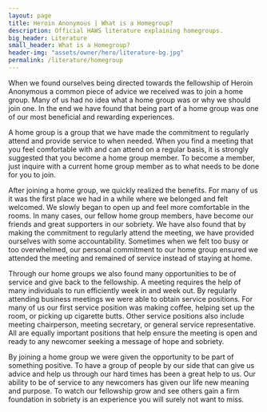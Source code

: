 ```yaml
---
layout: page
title: Heroin Anonymous | What is a Homegroup?
description: Official HAWS literature explaining homegroups.
big_header: Literature
small_header: What is a Homegroup?
header-img: "assets/owner/hero/literature-bg.jpg"
permalink: /literature/homegroup
---
```


When we found ourselves being directed towards the fellowship of Heroin Anonymous a common piece of advice we received was to join a home group.  Many of us had no idea what a home group was or why we should join one.  In the end we have found that being part of a home group was one of our most beneficial and rewarding experiences.

A home group is a group that we have made the commitment to regularly attend and provide service to when needed.  When you find a meeting that you feel comfortable with and can attend on a regular basis, it is strongly suggested that you become a home group member.  To become a member, just inquire with a current home group member as to what needs to be done for you to join.

After joining a home group, we quickly realized the benefits.  For many of us it was the first place we had in a while where we belonged and felt welcomed.  We slowly began to open up and feel more comfortable in the rooms.  In many cases, our fellow home group members, have become our friends and great supporters in our sobriety.  We have also found that by making the commitment to regularly attend the meeting, we have provided ourselves with some accountability.  Sometimes when we felt too busy or too overwhelmed, our personal commitment to our home group ensured we attended the meeting and remained of service instead of staying at home.

Through our home groups we also found many opportunities to be of service and give back to the fellowship.  A meeting requires the help of many individuals to run efficiently week in and week out.  By regularly attending business meetings we were able to obtain service positions.  For many of us our first service position was making coffee, helping set up the room, or picking up cigarette butts.  Other service positions also include meeting chairperson, meeting secretary, or general service representative.  All are equally important positions that help ensure the meeting is open and ready to any newcomer seeking a message of hope and sobriety.

By joining a home group we were given the opportunity to be part of something positive.  To have a group of people by our side that can give us advice and help us through our hard times has been a great help to us.  Our ability to be of service to any newcomers has given our life new meaning and purpose.  To watch our fellowship grow and see others gain a firm foundation in sobriety is an experience you will surely not want to miss.